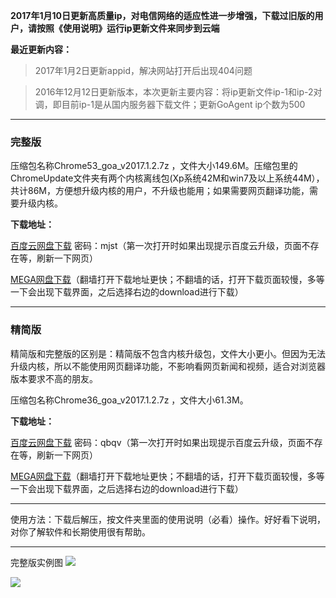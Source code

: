 **2017年1月10日更新高质量ip，对电信网络的适应性进一步增强，下载过旧版的用户，请按照《使用说明》运行ip更新文件来同步到云端**

**最近更新内容：**

> 2017年1月2日更新appid，解决网站打开后出现404问题

> 2016年12月12日更新版本，本次更新主要内容：将ip更新文件ip-1和ip-2对调，即目前ip-1是从国内服务器下载文件；更新GoAgent ip个数为500

***

### 完整版

压缩包名称Chrome53_goa_v2017.1.2.7z ，文件大小149.6M。压缩包里的ChromeUpdate文件夹有两个内核离线包(Xp系统42M和win7及以上系统44M），共计86M，方便想升级内核的用户，不升级也能用；如果需要网页翻译功能，需要升级内核。

**下载地址：**

[百度云网盘下载](http://pan.baidu.com/s/1nuZdDHZ) 密码：mjst（第一次打开时如果出现提示百度云升级，页面不存在等，刷新一下网页）

[MEGA网盘下载](https://mega.nz/#!thJ1ibBQ!XWeEihSiNYm6SwZnG2eQxRQ_K7xb_jfSDlLEWZLrUx4)（翻墙打开下载地址更快；不翻墙的话，打开下载页面较慢，多等一下会出现下载界面，之后选择右边的download进行下载）


***

### 精简版

精简版和完整版的区别是：精简版不包含内核升级包，文件大小更小。但因为无法升级内核，所以不能使用网页翻译功能，不影响看网页新闻和视频，适合对浏览器版本要求不高的朋友。

压缩包名称Chrome36_goa_v2017.1.2.7z ，文件大小61.3M。

**下载地址：**

[百度云网盘下载](http://pan.baidu.com/s/1bp5mj8b) 密码：qbqv（第一次打开时如果出现提示百度云升级，页面不存在等，刷新一下网页）

[MEGA网盘下载](https://mega.nz/#!4hJkiCLK!1xus7R31MFnA3rGaduQoKNrB-4UVpWakAMFSP2h8HyE)（翻墙打开下载地址更快；不翻墙的话，打开下载页面较慢，多等一下会出现下载界面，之后选择右边的download进行下载）


***

使用方法：下载后解压，按文件夹里面的使用说明（必看）操作。好好看下说明，对你了解软件和长期使用很有帮助。

***
完整版实例图
![](https://raw.githubusercontent.com/Alvin9999/pac2/master/goagent综合版使用1.png)

![](https://raw.githubusercontent.com/Alvin9999/pac2/master/GOA1.png)